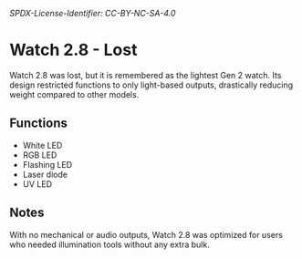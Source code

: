 *SPDX-License-Identifier: CC-BY-NC-SA-4.0*

# Watch 2.8 - Lost

Watch 2.8 was lost, but it is remembered as the lightest Gen 2 watch. Its design restricted functions to only light-based outputs, drastically reducing weight compared to other models.

## Functions

- White LED
- RGB LED
- Flashing LED
- Laser diode
- UV LED

## Notes

With no mechanical or audio outputs, Watch 2.8 was optimized for users who needed illumination tools without any extra bulk.